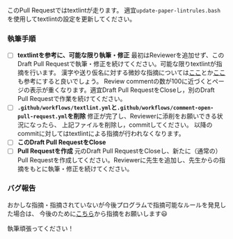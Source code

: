 このPull Requestではtextlintが走ります。
適宜`update-paper-lintrules.bash`を使用してtextlintの設定を更新してください。

### 執筆手順


- [ ] **textlintを参考に、可能な限り執筆・修正**
最初はReviewerを追加せず、このDraft Pull Requestで執筆・修正を続けてください。可能な限りtextlintが指摘を行います。
漢字や送り仮名に対する微妙な指摘については[ここ](https://www.ieice.org/jpn/shiori/pdf/furoku_d.pdf)とか[ここ](https://www.bunka.go.jp/kokugo_nihongo/sisaku/joho/joho/kakuki/14/pdf/jyouyou_kanjihyou.pdf)も参考にすると良いでしょう。
Review commentの数が100に近づくとページの表示が重くなります。適宜Draft Pull RequestをCloseし，別のDraft Pull Requestで作業を続けてください。
- [ ] **`.github/workflows/textlint.yml`と`.github/workflows/comment-open-pull-request.yml`を削除**
修正が完了し、Reviewerに添削をお願いできる状況になったら、
上記ファイルを削除し，commitしてください。
以降のcommitに対してはtextlintによる指摘が行われなくなります。
- [ ] **このDraft Pull RequestをClose**
- [ ] **Pull Requestを作成**
元のDraft Pull RequestをCloseし、新たに（通常の）Pull Requestを作成してください。Reviewerに先生を追加し、先生からの指摘をもとに執筆・修正を続けてください。

### バグ報告

おかしな指摘・指摘されていないが今後プログラムで指摘可能なルールを発見した場合は、
今後のために[こちら](https://github.com/dbgroup-nagoya-u/paper-lintrules/issues/new?assignees=&labels=&template=bug-report.md&title=)から指摘をお願いします:smiley:


執筆頑張ってください！
